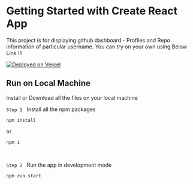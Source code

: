 # Getting Started with Create React App

This project is for displaying github dashboard - Profiles and Repo information of particular username. You can try on your own using Below Link !!!

[![Deployed on Vercel](https://deploy.cyclic.app/button.svg)](https://github-website.vercel.app/)

## Run on Local Machine

Install or Download all the files on your local machine

``Step 1``  &nbsp; Install all the npm packages

```
npm install
```
or
```
npm i
```


<br>


``Step 2``  &nbsp; Run the app in development mode

```
npm run start
```



